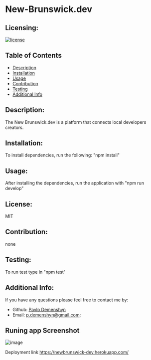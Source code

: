 # New-Brunswick.dev

## Licensing:
[![license](https://img.shields.io/badge/license-MIT-blue)](https://shields.io)
## Table of Contents 
- [Description](#description)
- [Installation](#installation)
- [Usage](#usage)
- [Contribution](#contribution)
- [Testing](#testing)
- [Additional Info](#additional-info)
## Description:
The New Brunswick.dev is a platform that connects local developers creators. 
## Installation:
To install dependencies, run the following: "npm install"
## Usage:
After installing the dependencies, run the application with "npm run develop"
## License:
MIT
## Contribution:
none
## Testing:
To run test type in "npm test'
## Additional Info:
If you have any questions please feel free to contact me by:
- Github: [Pavlo Demenshyn](https://github.com/Paul-Dimenshion//)
- Email: p.demenshyn@gmail.com;
## Runing app Screenshot
![image](https://user-images.githubusercontent.com/83068010/233519964-ebdccb9f-0311-4d13-811d-50381f53ae99.png)

Deployment link
https://newbrunswick-dev.herokuapp.com/


